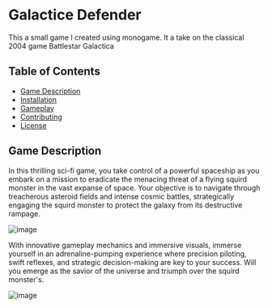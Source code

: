 # Galactice Defender

This a small game I created using monogame. It a take on the classical 2004 game Battlestar Galactica

## Table of Contents

- [Game Description](#game-description)
- [Installation](#installation)
- [Gameplay](#gameplay)
- [Contributing](#contributing)
- [License](#license)

## Game Description

In this thrilling sci-fi game, you take control of a powerful spaceship as you embark on a mission to eradicate the menacing threat of a flying squird monster in the vast expanse of space. 
Your objective is to navigate through treacherous asteroid fields and intense cosmic battles, strategically engaging the squird monster to protect the galaxy from its destructive rampage. 



![image](https://github.com/Nathan-Dinh/galactic-defender/assets/106849932/10714967-8a25-42df-9a3c-3e884926cce1)

With innovative gameplay mechanics and immersive visuals, immerse yourself in an adrenaline-pumping experience where precision piloting, swift reflexes, and strategic decision-making are key to your success. 
Will you emerge as the savior of the universe and triumph over the squird monster's.

![image](https://github.com/Nathan-Dinh/galactic-defender/assets/106849932/b3c7e998-0964-4b2c-8bf9-9ed8e30c43ec)


